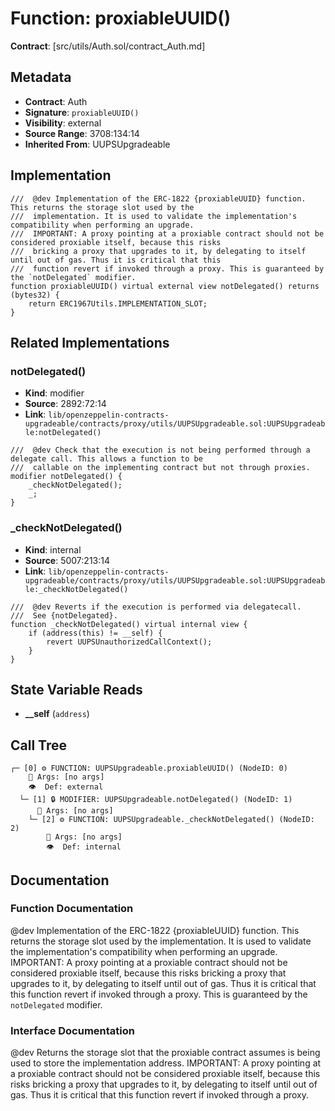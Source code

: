 # Function: proxiableUUID()

**Contract**: [src/utils/Auth.sol/contract_Auth.md]

## Metadata

- **Contract**: Auth
- **Signature**: `proxiableUUID()`
- **Visibility**: external
- **Source Range**: 3708:134:14
- **Inherited From**: UUPSUpgradeable

## Implementation

```solidity
///  @dev Implementation of the ERC-1822 {proxiableUUID} function. This returns the storage slot used by the
///  implementation. It is used to validate the implementation's compatibility when performing an upgrade.
///  IMPORTANT: A proxy pointing at a proxiable contract should not be considered proxiable itself, because this risks
///  bricking a proxy that upgrades to it, by delegating to itself until out of gas. Thus it is critical that this
///  function revert if invoked through a proxy. This is guaranteed by the `notDelegated` modifier.
function proxiableUUID() virtual external view notDelegated() returns (bytes32) {
    return ERC1967Utils.IMPLEMENTATION_SLOT;
}
```

## Related Implementations

### notDelegated()

- **Kind**: modifier
- **Source**: 2892:72:14
- **Link**: `lib/openzeppelin-contracts-upgradeable/contracts/proxy/utils/UUPSUpgradeable.sol:UUPSUpgradeable:notDelegated()`

```solidity
///  @dev Check that the execution is not being performed through a delegate call. This allows a function to be
///  callable on the implementing contract but not through proxies.
modifier notDelegated() {
    _checkNotDelegated();
    _;
}
```

### _checkNotDelegated()

- **Kind**: internal
- **Source**: 5007:213:14
- **Link**: `lib/openzeppelin-contracts-upgradeable/contracts/proxy/utils/UUPSUpgradeable.sol:UUPSUpgradeable:_checkNotDelegated()`

```solidity
///  @dev Reverts if the execution is performed via delegatecall.
///  See {notDelegated}.
function _checkNotDelegated() virtual internal view {
    if (address(this) != __self) {
        revert UUPSUnauthorizedCallContext();
    }
}
```

## State Variable Reads

- **__self** (`address`)

## Call Tree

```
┌─ [0] ⚙️ FUNCTION: UUPSUpgradeable.proxiableUUID() (NodeID: 0)
    💬 Args: [no args]
    👁️  Def: external
  └─ [1] 🔒 MODIFIER: UUPSUpgradeable.notDelegated() (NodeID: 1)
      💬 Args: [no args]
    └─ [2] ⚙️ FUNCTION: UUPSUpgradeable._checkNotDelegated() (NodeID: 2)
        💬 Args: [no args]
        👁️  Def: internal
```

## Documentation

### Function Documentation

 @dev Implementation of the ERC-1822 {proxiableUUID} function. This returns the storage slot used by the
 implementation. It is used to validate the implementation's compatibility when performing an upgrade.
 IMPORTANT: A proxy pointing at a proxiable contract should not be considered proxiable itself, because this risks
 bricking a proxy that upgrades to it, by delegating to itself until out of gas. Thus it is critical that this
 function revert if invoked through a proxy. This is guaranteed by the `notDelegated` modifier.

### Interface Documentation

 @dev Returns the storage slot that the proxiable contract assumes is being used to store the implementation
 address.
 IMPORTANT: A proxy pointing at a proxiable contract should not be considered proxiable itself, because this risks
 bricking a proxy that upgrades to it, by delegating to itself until out of gas. Thus it is critical that this
 function revert if invoked through a proxy.
